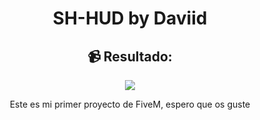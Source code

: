 <div align = 'center'>

# SH-HUD by Daviid 

## 📹 <span>Resultado:</span>

<img src = "assets/image.png">

<span>Este es mi primer proyecto de FiveM, espero que os guste</span>

</div>